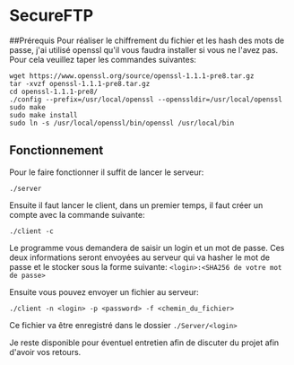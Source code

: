 # SecureFTP

##Prérequis
Pour réaliser le chiffrement du fichier et les hash des mots de passe,
j'ai utilisé openssl qu'il vous faudra installer si vous ne l'avez pas.
Pour cela veuillez taper les commandes suivantes:
```
wget https://www.openssl.org/source/openssl-1.1.1-pre8.tar.gz
tar -xvzf openssl-1.1.1-pre8.tar.gz
cd openssl-1.1.1-pre8/
./config --prefix=/usr/local/openssl --openssldir=/usr/local/openssl
sudo make
sudo make install
sudo ln -s /usr/local/openssl/bin/openssl /usr/local/bin
```

## Fonctionnement
Pour le faire fonctionner il suffit de lancer le serveur:
```
./server
```
Ensuite il faut lancer le client, dans un premier temps, il
faut créer un compte avec la commande suivante:
```
./client -c
```
Le programme vous demandera de saisir un login et un mot de passe.
Ces deux informations seront envoyées au serveur qui va hasher le 
mot de passe et le stocker sous la forme suivante:
`<login>:<SHA256 de votre mot de passe>`

Ensuite vous pouvez envoyer un fichier au serveur:
```
./client -n <login> -p <password> -f <chemin_du_fichier>
```
Ce fichier va être enregistré dans le dossier `./Server/<login>`

Je reste disponible pour éventuel entretien afin de discuter du 
projet afin d'avoir vos retours.
